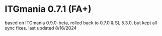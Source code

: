# ITGmania 0.7.1 (FA+)

based on ITGmania 0.9.0-beta, rolled back to 0.7.0 & SL 5.3.0,  but kept all sync fixes.
last updated 8/16/2024
